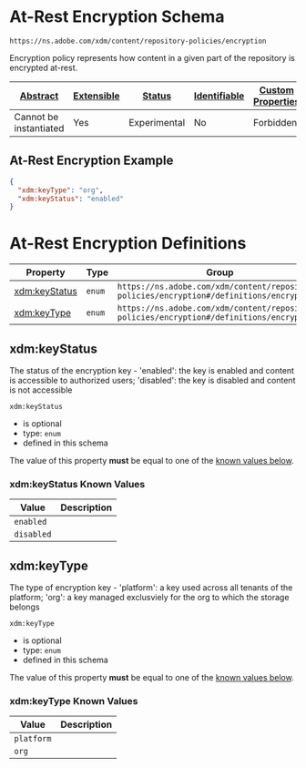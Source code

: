
# At-Rest Encryption Schema

```
https://ns.adobe.com/xdm/content/repository-policies/encryption
```

Encryption policy represents how content in a given part of the repository is encrypted at-rest.


| [Abstract](../../../abstract.md) | [Extensible](../../../extensions.md) | [Status](../../../status.md) | [Identifiable](../../../id.md) | [Custom Properties](../../../extensions.md) | [Additional Properties](../../../extensions.md) | Defined In |
|----------------------------------|--------------------------------------|------------------------------|--------------------------------|---------------------------------------------|-------------------------------------------------|------------|
| Cannot be instantiated | Yes | Experimental | No | Forbidden | Permitted | [content/repository-policies/encryption.schema.json](content/repository-policies/encryption.schema.json) |

## At-Rest Encryption Example
```json
{
  "xdm:keyType": "org",
  "xdm:keyStatus": "enabled"
}
```

# At-Rest Encryption Definitions

| Property | Type | Group |
|----------|------|-------|
| [xdm:keyStatus](#xdmkeystatus) | `enum` | `https://ns.adobe.com/xdm/content/repository-policies/encryption#/definitions/encryption` |
| [xdm:keyType](#xdmkeytype) | `enum` | `https://ns.adobe.com/xdm/content/repository-policies/encryption#/definitions/encryption` |

## xdm:keyStatus

The status of the encryption key - 'enabled': the key is enabled and content is accessible to authorized users; 'disabled': the key is disabled and content is not accessible

`xdm:keyStatus`
* is optional
* type: `enum`
* defined in this schema

The value of this property **must** be equal to one of the [known values below](#xdmkeystatus-known-values).

### xdm:keyStatus Known Values
| Value | Description |
|-------|-------------|
| `enabled` |  |
| `disabled` |  |




## xdm:keyType

The type of encryption key - 'platform': a key used across all tenants of the platform; 'org': a key managed exclusviely for the org to which the storage belongs

`xdm:keyType`
* is optional
* type: `enum`
* defined in this schema

The value of this property **must** be equal to one of the [known values below](#xdmkeytype-known-values).

### xdm:keyType Known Values
| Value | Description |
|-------|-------------|
| `platform` |  |
| `org` |  |



